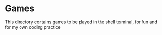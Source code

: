 # Games

This directory contains games to be played in the shell terminal, for fun and
for my own coding practice.